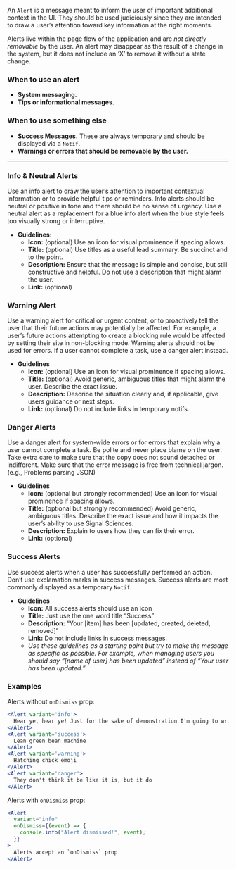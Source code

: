 An `Alert` is a message meant to inform the user of important additional context
in the UI. They should be used judiciously since they are intended to draw a
user’s attention toward key information at the right moments.

Alerts live within the page flow of the application and are _not directly
removable_ by the user. An alert may disappear as the result of a change in the
system, but it does not include an ‘X’ to remove it without a state change.

### When to use an alert

- **System messaging.**
- **Tips or informational messages.**

### When to use something else

- **Success Messages.** These are always temporary and should be displayed via a
  `Notif`.
- **Warnings or errors that should be removable by the user.**

---

### Info & Neutral Alerts

Use an info alert to draw the user’s attention to important contextual
information or to provide helpful tips or reminders. Info alerts should be
neutral or positive in tone and there should be no sense of urgency. Use a
neutral alert as a replacement for a blue info alert when the blue style feels
too visually strong or interruptive.

- **Guidelines:**
  - **Icon:** (optional) Use an icon for visual prominence if spacing allows.
  - **Title:** (optional) Use titles as a useful lead summary. Be succinct and
    to the point.
  - **Description:** Ensure that the message is simple and concise, but still
    constructive and helpful. Do not use a description that might alarm the
    user.
  - **Link:** (optional)

### Warning Alert

Use a warning alert for critical or urgent content, or to proactively tell the
user that their future actions may potentially be affected. For example, a
user’s future actions attempting to create a blocking rule would be affected by
setting their site in non-blocking mode. Warning alerts should not be used for
errors. If a user cannot complete a task, use a danger alert instead.

- **Guidelines**
  - **Icon:** (optional) Use an icon for visual prominence if spacing allows.
  - **Title:** (optional) Avoid generic, ambiguous titles that might alarm the
    user. Describe the exact issue.
  - **Description:** Describe the situation clearly and, if applicable, give
    users guidance or next steps.
  - **Link:** (optional) Do not include links in temporary notifs.

### Danger Alerts

Use a danger alert for system-wide errors or for errors that explain why a user
cannot complete a task. Be polite and never place blame on the user. Take extra
care to make sure that the copy does not sound detached or indifferent. Make
sure that the error message is free from technical jargon. (e.g., Problems
parsing JSON)

- **Guidelines**
  - **Icon:** (optional but strongly recommended) Use an icon for visual
    prominence if spacing allows.
  - **Title:** (optional but strongly recommended) Avoid generic, ambiguous
    titles. Describe the exact issue and how it impacts the user’s ability to
    use Signal Sciences.
  - **Description:** Explain to users how they can fix their error.
  - **Link:** (optional)

### Success Alerts

Use success alerts when a user has successfully performed an action. Don’t use
exclamation marks in success messages. Success alerts are most commonly
displayed as a temporary `Notif`.

- **Guidelines**
  - **Icon:** All success alerts should use an icon
  - **Title:** Just use the one word title “Success”
  - **Description:** “Your [item] has been [updated, created, deleted, removed]”
  - **Link:** Do not include links in success messages.
  - _Use these guidelines as a starting point but try to make the message as
    specific as possible. For example, when managing users you should say “[name
    of user] has been updated” instead of “Your user has been updated.”_

### Examples

Alerts without `onDismiss` prop:

```jsx
<Alert variant='info'>
  Hear ye, hear ye! Just for the sake of demonstration I'm going to write a super long, kinda of whispy run-on sentence to show what happens when a message in an alert needs to flow to multiple lines. How'd I do?
</Alert>
<Alert variant='success'>
  Lean green bean machine
</Alert>
<Alert variant='warning'>
  Hatching chick emoji
</Alert>
<Alert variant='danger'>
  They don't think it be like it is, but it do
</Alert>
```

Alerts with `onDismiss` prop:

```jsx
<Alert
  variant="info"
  onDismiss={(event) => {
    console.info("Alert dismissed!", event);
  }}
>
  Alerts accept an `onDismiss` prop
</Alert>
```
